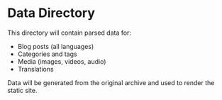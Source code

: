 # Data Directory

This directory will contain parsed data for:
- Blog posts (all languages)
- Categories and tags
- Media (images, videos, audio)
- Translations

Data will be generated from the original archive and used to render the static site. 